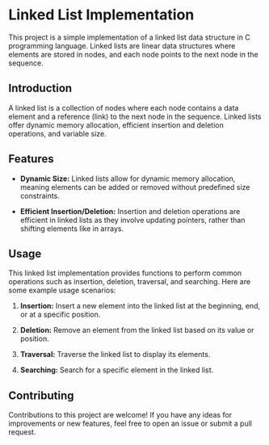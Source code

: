 # Linked List Implementation

This project is a simple implementation of a linked list data structure in C programming language. Linked lists are linear data structures where elements are stored in nodes, and each node points to the next node in the sequence.

## Introduction

A linked list is a collection of nodes where each node contains a data element and a reference (link) to the next node in the sequence. Linked lists offer dynamic memory allocation, efficient insertion and deletion operations, and variable size.

## Features

- **Dynamic Size:** Linked lists allow for dynamic memory allocation, meaning elements can be added or removed without predefined size constraints.

- **Efficient Insertion/Deletion:** Insertion and deletion operations are efficient in linked lists as they involve updating pointers, rather than shifting elements like in arrays.


## Usage

This linked list implementation provides functions to perform common operations such as insertion, deletion, traversal, and searching. Here are some example usage scenarios:

1. **Insertion:** Insert a new element into the linked list at the beginning, end, or at a specific position.

2. **Deletion:** Remove an element from the linked list based on its value or position.

3. **Traversal:** Traverse the linked list to display its elements.

4. **Searching:** Search for a specific element in the linked list.

## Contributing

Contributions to this project are welcome! If you have any ideas for improvements or new features, feel free to open an issue or submit a pull request.

